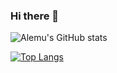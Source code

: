 ### Hi there 👋


![Alemu's GitHub stats](https://github-readme-stats.vercel.app/api?username=aleeee&show_icons=true&theme=dark&count_private=true)

[![Top Langs](https://github-readme-stats.vercel.app/api/top-langs/?username=aleeee&theme=dark)](https://github.com/anuraghazra/github-readme-stats)


<!--
**aleeee/aleeee** is a ✨ _special_ ✨ repository because its `README.md` (this file) appears on your GitHub profile.

Here are some ideas to get you started:

- 🔭 I’m currently working on ...
- 🌱 I’m currently learning ...
- 👯 I’m looking to collaborate on ...
- 🤔 I’m looking for help with ...
- 💬 Ask me about ...
- 📫 How to reach me: ...
- 😄 Pronouns: ...
- ⚡ Fun fact: ...
-->
